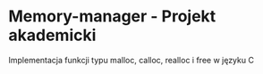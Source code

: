 # Memory-manager - Projekt akademicki
Implementacja funkcji typu malloc, calloc, realloc i free w języku C
